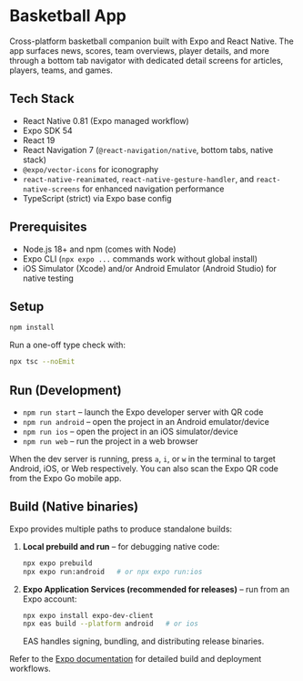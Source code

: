 # Basketball App

Cross-platform basketball companion built with Expo and React Native. The app surfaces news, scores, team overviews, player details, and more through a bottom tab navigator with dedicated detail screens for articles, players, teams, and games.

## Tech Stack
- React Native 0.81 (Expo managed workflow)
- Expo SDK 54
- React 19
- React Navigation 7 (`@react-navigation/native`, bottom tabs, native stack)
- `@expo/vector-icons` for iconography
- `react-native-reanimated`, `react-native-gesture-handler`, and `react-native-screens` for enhanced navigation performance
- TypeScript (strict) via Expo base config

## Prerequisites
- Node.js 18+ and npm (comes with Node)
- Expo CLI (`npx expo ...` commands work without global install)
- iOS Simulator (Xcode) and/or Android Emulator (Android Studio) for native testing

## Setup
```bash
npm install
```

Run a one-off type check with:
```bash
npx tsc --noEmit
```

## Run (Development)
- `npm run start` – launch the Expo developer server with QR code
- `npm run android` – open the project in an Android emulator/device
- `npm run ios` – open the project in an iOS simulator/device
- `npm run web` – run the project in a web browser

When the dev server is running, press `a`, `i`, or `w` in the terminal to target Android, iOS, or Web respectively. You can also scan the Expo QR code from the Expo Go mobile app.

## Build (Native binaries)
Expo provides multiple paths to produce standalone builds:
1. **Local prebuild and run** – for debugging native code:
   ```bash
   npx expo prebuild
   npx expo run:android   # or npx expo run:ios
   ```
2. **Expo Application Services (recommended for releases)** – run from an Expo account:
   ```bash
   npx expo install expo-dev-client
   npx eas build --platform android   # or ios
   ```
   EAS handles signing, bundling, and distributing release binaries.

Refer to the [Expo documentation](https://docs.expo.dev/) for detailed build and deployment workflows.
